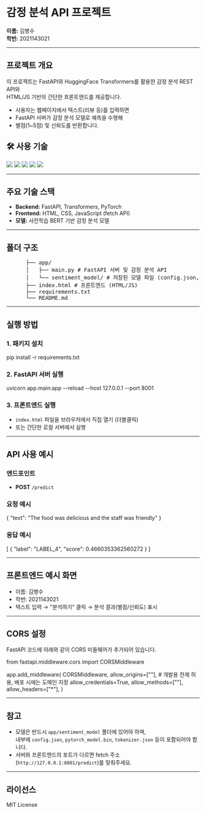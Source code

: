 # 감정 분석 API 프로젝트

**이름:**  김병수  
**학번:** 2021143021

---

## 프로젝트 개요

이 프로젝트는 FastAPI와 HuggingFace Transformers를 활용한 감정 분석 REST API와  
HTML/JS 기반의 간단한 프론트엔드를 제공합니다.

- 사용자는 웹페이지에서 텍스트(리뷰 등)를 입력하면
- FastAPI 서버가 감정 분석 모델로 예측을 수행해
- 별점(1~5점) 및 신뢰도를 반환합니다.


## 🛠️ 사용 기술

<img src="https://img.shields.io/badge/HTML5-E34F26?style=for-the-badge&logo=HTML5&logoColor=white"/>
<img src="https://img.shields.io/badge/CSS3-1572B6?style=for-the-badge&logo=CSS3&logoColor=white"/>
<img src="https://img.shields.io/badge/JavaScript-F7DF1E?style=for-the-badge&logo=JavaScript&logoColor=black"/>
<img src="https://img.shields.io/badge/Python-3776AB?style=for-the-badge&logo=Python&logoColor=white"/>
<img src="https://img.shields.io/badge/FastAPI-009688?style=for-the-badge&logo=FastAPI&logoColor=white"/>


---

## 주요 기술 스택

- **Backend:** FastAPI, Transformers, PyTorch
- **Frontend:** HTML, CSS, JavaScript (fetch API)
- **모델:** 사전학습 BERT 기반 감정 분석 모델

---

## 폴더 구조


<pre>      ├── app/
      │   ├── main.py # FastAPI 서버 및 감정 분석 API 
      │   └── sentiment_model/ # 저장된 모델 파일 (config.json, pytorch_model.bin, tokenizer 등) 
      ├── index.html # 프론트엔드 (HTML/JS) 
      ├── requirements.txt 
      └── README.md </pre>





---

## 실행 방법

### 1. 패키지 설치

pip install -r requirements.txt


### 2. FastAPI 서버 실행

uvicorn app.main:app --reload --host 127.0.0.1 --port 8001


### 3. 프론트엔드 실행

- `index.html` 파일을 브라우저에서 직접 열기 (더블클릭)
- 또는 간단한 로컬 서버에서 실행

---

## API 사용 예시

### 엔드포인트

- **POST** `/predict`

### 요청 예시

{
"text": "The food was delicious and the staff was friendly"
}


### 응답 예시

[
{
"label": "LABEL_4",
"score": 0.4660353362560272
}
]


---

## 프론트엔드 예시 화면

- 이름: 김병수
- 학번: 2021143021
- 텍스트 입력 → "분석하기" 클릭 → 분석 결과(별점/신뢰도) 표시

---

## CORS 설정

FastAPI 코드에 아래와 같이 CORS 미들웨어가 추가되어 있습니다.



from fastapi.middleware.cors import CORSMiddleware

app.add_middleware(
CORSMiddleware,
allow_origins=[""], # 개발용 전체 허용, 배포 시에는 도메인 지정
allow_credentials=True,
allow_methods=[""],
allow_headers=["*"],
)



---

## 참고

- 모델은 반드시 `app/sentiment_model` 폴더에 있어야 하며,  
  내부에 `config.json`, `pytorch_model.bin`, `tokenizer.json` 등이 포함되어야 합니다.
- 서버와 프론트엔드의 포트가 다르면 fetch 주소(`http://127.0.0.1:8001/predict`)를 맞춰주세요.

---

## 라이선스

MIT License

